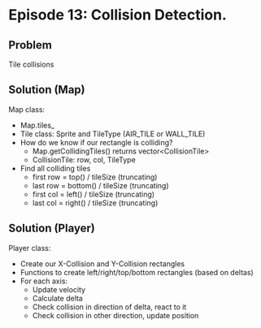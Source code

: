 Episode 13: Collision Detection.
================================

Problem
--------

Tile collisions

Solution (Map)
--------------

Map class:

  - Map.tiles\_
  - Tile class: Sprite and TileType (AIR\_TILE or WALL\_TILE)
  - How do we know if our rectangle is colliding?
    - Map.getCollidingTiles() returns vector&lt;CollisionTile&gt;
    - CollisionTile: row, col, TileType
  - Find all colliding tiles
    - first row = top() / tileSize (truncating)
    - last row = bottom() / tileSize (truncating)
    - first col = left() / tileSize (truncating)
    - last col = right() / tileSize (truncating)

Solution (Player)
-----------------

Player class:

  - Create our X-Collision and Y-Collision rectangles
  - Functions to create left/right/top/bottom rectangles (based on deltas)
  - For each axis:
    - Update velocity
    - Calculate delta
    - Check collision in direction of delta, react to it
    - Check collision in other direction, update position
